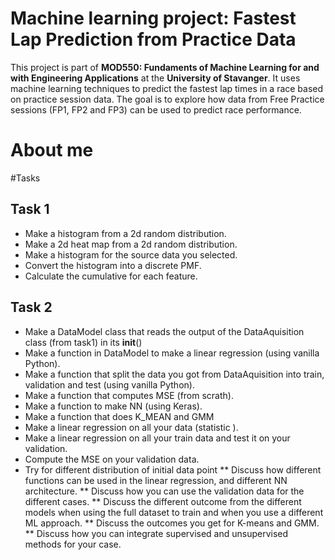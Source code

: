# Machine learning project: Fastest Lap Prediction from Practice Data
This project is part of **MOD550: Fundaments of Machine Learning for and with Engineering Applications** at the **University of Stavanger**. It uses machine learning techniques to predict the fastest lap times in a race based on practice session data. The goal is to explore how data from Free Practice sessions (FP1, FP2 and FP3) can be used to predict race performance.

# About me


#Tasks
## Task 1
* Make a histogram from a 2d random distribution.
* Make a 2d heat map from a 2d random distribution.
* Make a histogram for the source data you selected.
* Convert the histogram into a discrete PMF.
* Calculate the cumulative for each feature.

## Task 2
* Make a DataModel class that reads the output of the DataAquisition class (from task1) in its __init__()
* Make a function in DataModel to make a linear regression (using vanilla Python).
* Make a function that split the data you got from DataAquisition into train, validation and test (using vanilla Python).
* Make a function that computes MSE (from scrath).
* Make a function to make NN (using Keras).
* Make a function that does K_MEAN and GMM
* Make a linear regression on all your data (statistic ).
* Make a linear regression on all your train data and test it on your validation.
* Compute the MSE on your validation data.
* Try for different distribution of initial data point
** Discuss how different functions can be used in the linear regression, and different NN architecture. 
** Discuss how you can use the validation data for the different cases. 
** Discuss the different outcome from the different models when using the full dataset to train and when you use a different ML approach. 
** Discuss the outcomes you get for K-means and GMM.
** Discuss how you can integrate supervised and unsupervised methods for your case.
